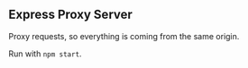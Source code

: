 ## Express Proxy Server

Proxy requests, so everything is coming from the same origin.

Run with `npm start`.

